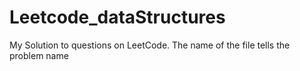 # Leetcode_dataStructures
My Solution to questions on LeetCode.
The name of the file tells the problem name
